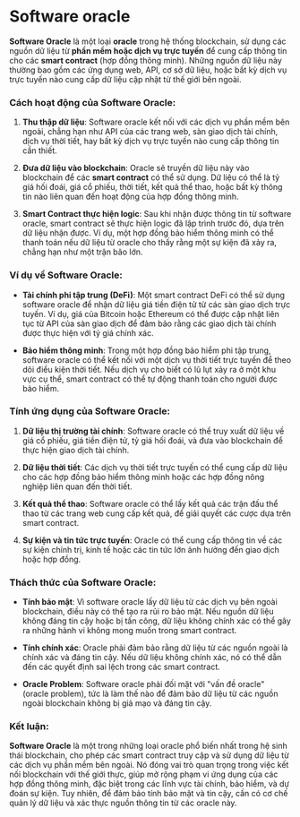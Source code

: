 # Software oracle

**Software Oracle** là một loại **oracle** trong hệ thống blockchain, sử dụng các nguồn dữ liệu từ **phần mềm hoặc dịch vụ trực tuyến** để cung cấp thông tin cho các **smart contract** (hợp đồng thông minh). Những nguồn dữ liệu này thường bao gồm các ứng dụng web, API, cơ sở dữ liệu, hoặc bất kỳ dịch vụ trực tuyến nào cung cấp dữ liệu cập nhật từ thế giới bên ngoài.

### **Cách hoạt động của Software Oracle:**

1. **Thu thập dữ liệu**: Software oracle kết nối với các dịch vụ phần mềm bên ngoài, chẳng hạn như API của các trang web, sàn giao dịch tài chính, dịch vụ thời tiết, hay bất kỳ dịch vụ trực tuyến nào cung cấp thông tin cần thiết.

2. **Đưa dữ liệu vào blockchain**: Oracle sẽ truyền dữ liệu này vào blockchain để các **smart contract** có thể sử dụng. Dữ liệu có thể là tỷ giá hối đoái, giá cổ phiếu, thời tiết, kết quả thể thao, hoặc bất kỳ thông tin nào liên quan đến hoạt động của hợp đồng thông minh.

3. **Smart Contract thực hiện logic**: Sau khi nhận được thông tin từ software oracle, smart contract sẽ thực hiện logic đã lập trình trước đó, dựa trên dữ liệu nhận được. Ví dụ, một hợp đồng bảo hiểm thông minh có thể thanh toán nếu dữ liệu từ oracle cho thấy rằng một sự kiện đã xảy ra, chẳng hạn như một trận bão lớn.

### **Ví dụ về Software Oracle:**

- **Tài chính phi tập trung (DeFi)**: Một smart contract DeFi có thể sử dụng software oracle để nhận dữ liệu giá tiền điện tử từ các sàn giao dịch trực tuyến. Ví dụ, giá của Bitcoin hoặc Ethereum có thể được cập nhật liên tục từ API của sàn giao dịch để đảm bảo rằng các giao dịch tài chính được thực hiện với tỷ giá chính xác.

- **Bảo hiểm thông minh**: Trong một hợp đồng bảo hiểm phi tập trung, software oracle có thể kết nối với một dịch vụ thời tiết trực tuyến để theo dõi điều kiện thời tiết. Nếu dịch vụ cho biết có lũ lụt xảy ra ở một khu vực cụ thể, smart contract có thể tự động thanh toán cho người được bảo hiểm.

### **Tính ứng dụng của Software Oracle:**

1. **Dữ liệu thị trường tài chính**: Software oracle có thể truy xuất dữ liệu về giá cổ phiếu, giá tiền điện tử, tỷ giá hối đoái, và đưa vào blockchain để thực hiện giao dịch tài chính.
2. **Dữ liệu thời tiết**: Các dịch vụ thời tiết trực tuyến có thể cung cấp dữ liệu cho các hợp đồng bảo hiểm thông minh hoặc các hợp đồng nông nghiệp liên quan đến thời tiết.

3. **Kết quả thể thao**: Software oracle có thể lấy kết quả các trận đấu thể thao từ các trang web cung cấp kết quả, để giải quyết các cược dựa trên smart contract.

4. **Sự kiện và tin tức trực tuyến**: Oracle có thể cung cấp thông tin về các sự kiện chính trị, kinh tế hoặc các tin tức lớn ảnh hưởng đến giao dịch hoặc hợp đồng.

### **Thách thức của Software Oracle:**

- **Tính bảo mật**: Vì software oracle lấy dữ liệu từ các dịch vụ bên ngoài blockchain, điều này có thể tạo ra rủi ro bảo mật. Nếu nguồn dữ liệu không đáng tin cậy hoặc bị tấn công, dữ liệu không chính xác có thể gây ra những hành vi không mong muốn trong smart contract.
- **Tính chính xác**: Oracle phải đảm bảo rằng dữ liệu từ các nguồn ngoài là chính xác và đáng tin cậy. Nếu dữ liệu không chính xác, nó có thể dẫn đến các quyết định sai lệch trong các smart contract.

- **Oracle Problem**: Software oracle phải đối mặt với "vấn đề oracle" (oracle problem), tức là làm thế nào để đảm bảo dữ liệu từ các nguồn ngoài blockchain không bị giả mạo và đáng tin cậy.

### **Kết luận:**

**Software Oracle** là một trong những loại oracle phổ biến nhất trong hệ sinh thái blockchain, cho phép các smart contract truy cập và sử dụng dữ liệu từ các dịch vụ phần mềm bên ngoài. Nó đóng vai trò quan trọng trong việc kết nối blockchain với thế giới thực, giúp mở rộng phạm vi ứng dụng của các hợp đồng thông minh, đặc biệt trong các lĩnh vực tài chính, bảo hiểm, và dự đoán sự kiện. Tuy nhiên, để đảm bảo tính bảo mật và tin cậy, cần có cơ chế quản lý dữ liệu và xác thực nguồn thông tin từ các oracle này.
